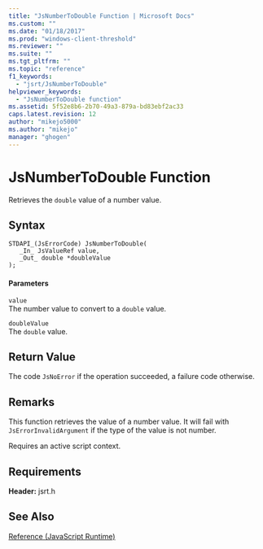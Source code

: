 ```yaml
---
title: "JsNumberToDouble Function | Microsoft Docs"
ms.custom: ""
ms.date: "01/18/2017"
ms.prod: "windows-client-threshold"
ms.reviewer: ""
ms.suite: ""
ms.tgt_pltfrm: ""
ms.topic: "reference"
f1_keywords: 
  - "jsrt/JsNumberToDouble"
helpviewer_keywords: 
  - "JsNumberToDouble function"
ms.assetid: 5f52e8b6-2b70-49a3-879a-bd83ebf2ac33
caps.latest.revision: 12
author: "mikejo5000"
ms.author: "mikejo"
manager: "ghogen"
---
```

# JsNumberToDouble Function
Retrieves the `double` value of a number value.  
  
## Syntax  
  
```  
STDAPI_(JsErrorCode) JsNumberToDouble(  
   _In_ JsValueRef value,  
   _Out_ double *doubleValue  
);  
```  
  
#### Parameters  
 `value`  
 The number value to convert to a `double` value.  
  
 `doubleValue`  
 The `double` value.  
  
## Return Value  
 The code `JsNoError` if the operation succeeded, a failure code otherwise.  
  
## Remarks  
 This function retrieves the value of a number value. It will fail with `JsErrorInvalidArgument` if the type of the value is not number.  
  
 Requires an active script context.  
  
## Requirements  
 **Header:** jsrt.h  
  
## See Also  
 [Reference (JavaScript Runtime)](../chakra-hosting/reference-javascript-runtime.md)